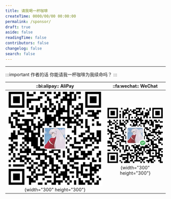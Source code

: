 ```yaml
---
title: 请我喝一杯咖啡
createTime: 0000/00/00 00:00:00
permalink: /sponsor/
draft: true
aside: false
readingTime: false
contributors: false
changelog: false
search: false
---
```


---

:::important 作者的话
你能请我一杯咖啡为我续命吗？
:::

<div class="sponsor-table">

| ::bi:alipay:: AliPay                   | ::fa:wechat:: WeChat                      |
| :------------------------------------: | :---------------------------------------: |
| ![Alipay](/images/sponsor/ali_pay.jpg){width="300" height="300"} | ![WeChat](/images/sponsor/wechat_pay.jpg){width="300" height="300"} |

</div>

<style>
.vp-doc .sponsor-table {
  display: flex;
  align-items: center;
  justify-content: center;
}

.vp-doc .sponsor-table img {
  width: 150px;
}

@media (min-width: 768px) {
  .vp-doc .sponsor-table img {
    width: 180px;
  }

  .vp-doc .sponsor-list table tr td:nth-child(1),
  .vp-doc .sponsor-list table tr td:nth-child(2),
  .vp-doc .sponsor-list table tr td:nth-child(3) {
    white-space: nowrap;
  }
}
</style>

<script>
(function() {
  const hide = () => document.querySelectorAll('.vp-doc-meta .create-time span:last-child')
    .forEach(span => span.textContent.trim() === '0000-00-00' && 
      span.closest('.vp-doc-meta')?.style.setProperty('display', 'none'));
  hide();
  document.addEventListener('DOMContentLoaded', hide);
  new MutationObserver(hide).observe(document, {childList: true, subtree: true});
})();
</script>
